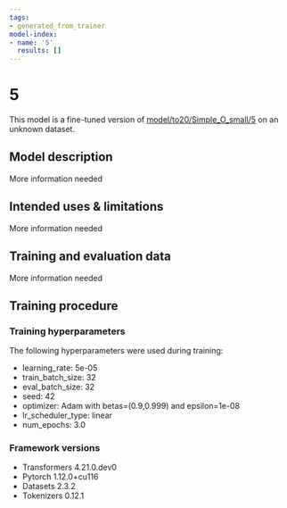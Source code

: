 ```yaml
---
tags:
- generated_from_trainer
model-index:
- name: '5'
  results: []
---
```


<!-- This model card has been generated automatically according to the information the Trainer had access to. You
should probably proofread and complete it, then remove this comment. -->

# 5

This model is a fine-tuned version of [model/to20/Simple_O_small/5](https://huggingface.co/model/to20/Simple_O_small/5) on an unknown dataset.

## Model description

More information needed

## Intended uses & limitations

More information needed

## Training and evaluation data

More information needed

## Training procedure

### Training hyperparameters

The following hyperparameters were used during training:
- learning_rate: 5e-05
- train_batch_size: 32
- eval_batch_size: 32
- seed: 42
- optimizer: Adam with betas=(0.9,0.999) and epsilon=1e-08
- lr_scheduler_type: linear
- num_epochs: 3.0

### Framework versions

- Transformers 4.21.0.dev0
- Pytorch 1.12.0+cu116
- Datasets 2.3.2
- Tokenizers 0.12.1
